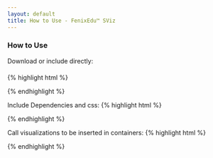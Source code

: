 ```yaml
---
layout: default
title: How to Use - FenixEdu™ SViz
---
```


<h3>How to Use</h3>
<p style="margin-bottom: 20px">
Download or include directly:
</p>

{% highlight html %}
<script type="text/javascript" src="../javaScript/sviz/sviz.min.js"></script>
{% endhighlight %}

Include Dependencies and css:
{% highlight html %}
<link href="../javaScript/sviz/sviz.css" rel="stylesheet" media="screen" type="text/css" />
<script type="text/javascript" src="../javaScript/jquery/jquery-1.8.0.min.js"></script>
<script type="text/javascript" src="../javaScript/sviz/d3.min.js"></script>
<script type="text/javascript" src="../javaScript/sviz/qtip.min.js"></script>
<script type="text/javascript" src="../javaScript/sviz/i18next.min.js"></script>
{% endhighlight %}


Call visualizations to be inserted in containers:
{% highlight html %}
<div id="visualization"></div>
<script>
  SViz.init({ lang: "en", localesBasePath: "../javaScript/sviz" });
  SViz.loadViz("showCourses", "data.json", "#visualization");
</script>
{% endhighlight %}

